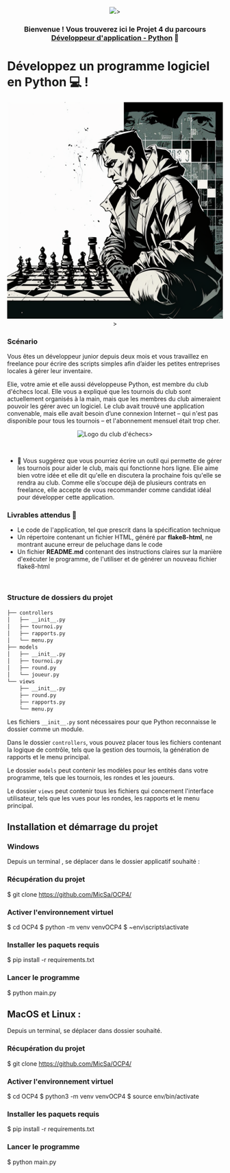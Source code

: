 <p align="center" <a href="" target="_blank" rel="noreferrer"><img src="https://www.startpage.com/av/proxy-image?piurl=https%3A%2F%2Fwww.python.org%2Fstatic%2Fcommunity_logos%2Fpython-logo-master-v3-TM.png&sp=1678450408T4e2eae9177a1d48c962869bcfa7ae8c5f16b84722f382e576e60601b8ecd2605"></a>>
</p>

<h3 align="center">

Bienvenue ! Vous trouverez ici le Projet 4 du parcours<a href="https://openclassrooms.com/fr/paths/518-developpeur-dapplication-python" target="_blank" rel="noreferrer"> Développeur d'application - Python</a> 👋

</h3>

<h2 align="center">

# Développez un programme logiciel en Python 💻 !

<p align="center" <a href="" target="_blank" rel="noreferrer"><img src="https://github.com/MicSa/OCP4/blob/main/chesspict.png"></a>>
</p>

</h2>

<h3> Scénario </h3>

Vous êtes un développeur junior depuis deux mois et vous travaillez en freelance pour écrire des scripts simples afin d’aider les petites entreprises locales à gérer leur inventaire. 

Elie, votre amie et elle aussi développeuse Python, est membre du club d'échecs local. Elle vous a expliqué que les tournois du club sont actuellement organisés à la main, mais que les membres du club aimeraient pouvoir les gérer avec un logiciel. Le club avait trouvé une application convenable, mais elle avait besoin d’une connexion Internet – qui n'est pas disponible pour tous les tournois – et l'abonnement mensuel était trop cher.

<p align="center" <a href="" class="oc-imageLink oc-imageLink--disabled"><img src="https://user.oc-static.com/upload/2020/09/22/16007793690358_chess%20club-01.png" alt="Logo du club d'échecs"></a>>
</p>


</br>

- 💬 Vous suggérez que vous pourriez écrire un outil qui permette de gérer les tournois pour aider le club, mais qui fonctionne hors ligne. Elie aime bien votre idée et elle dit qu'elle en discutera la prochaine fois qu'elle se rendra au club. Comme elle s’occupe déjà de plusieurs contrats en freelance, elle accepte de vous recommander comme candidat idéal pour développer cette application.

 <h3>Livrables attendus 🔭 </h3> 
   

-   Le code de l'application, tel que prescrit dans la spécification technique 
-   Un répertoire contenant un fichier HTML, généré par **flake8-html**, ne montrant aucune erreur de peluchage dans le code 
-   Un fichier **README.md** contenant des instructions claires sur la manière d'exécuter le programme, de l'utiliser et de générer un nouveau fichier flake8-html

</br>


 <h3>Structure de dossiers du projet</h3>  

```
├── controllers
│   ├── __init__.py
│   ├── tournoi.py
│   ├── rapports.py
│   └── menu.py
├── models
│   ├── __init__.py
│   ├── tournoi.py
│   ├── round.py
│   └── joueur.py
└── views
    ├── __init__.py
    ├── round.py
    ├── rapports.py
    └── menu.py

```

Les fichiers `__init__.py` sont nécessaires pour que Python reconnaisse le dossier comme un module.

Dans le dossier `controllers`, vous pouvez placer tous les fichiers contenant la logique de contrôle, tels que la gestion des tournois, la génération de rapports et le menu principal.

Le dossier `models` peut contenir les modèles pour les entités dans votre programme, tels que les tournois, les rondes et les joueurs.

Le dossier `views` peut contenir tous les fichiers qui concernent l'interface utilisateur, tels que les vues pour les rondes, les rapports et le menu principal.


<h2> Installation et démarrage du projet</h2> 
<h3>Windows  </h3> 

Depuis un terminal , se déplacer dans le dossier applicatif souhaité :

<h3>Récupération du projet</h3> 

$ git clone https://github.com/MicSa/OCP4/

<h3>Activer l'environnement virtuel </h3> 

$ cd OCP4 
$ python -m venv venvOCP4 
$ ~env\scripts\activate

<h3>Installer les paquets requis </h3>

$ pip install -r requirements.txt

<h3>Lancer le programme</h3>

$ python main.py

<h2>MacOS et Linux : </h2>

Depuis un terminal, se déplacer dans dossier souhaité. 

<h3>Récupération du projet</h3>

$ git clone https://github.com/MicSa/OCP4/


<h3>Activer l'environnement virtuel </h3>

$ cd OCP4
$ python3 -m venv venvOCP4 
$ source env/bin/activate

<h3>Installer les paquets requis </h3>

$ pip install -r requirements.txt

<h3>Lancer le programme </h3>

$ python main.py
